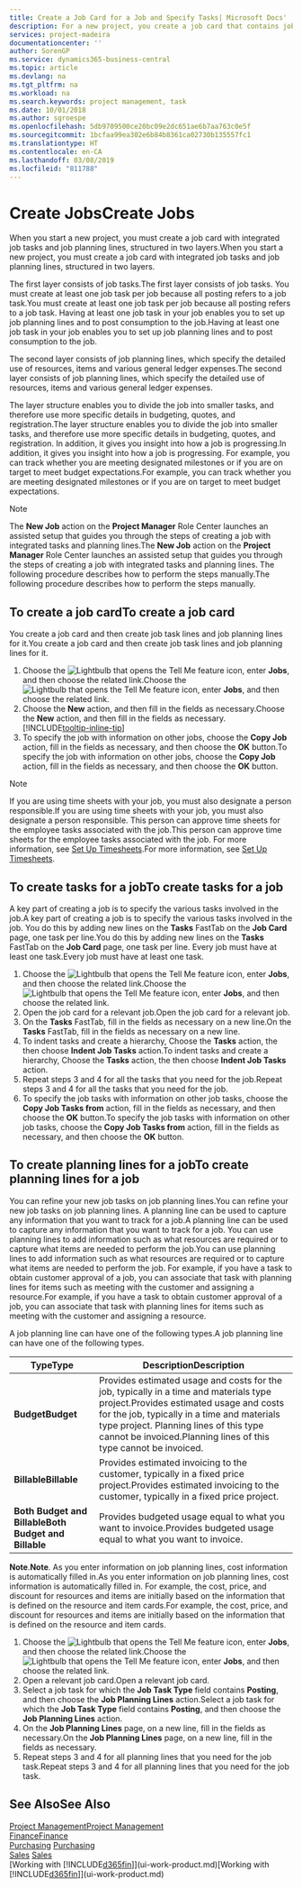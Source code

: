 ```yaml
---
title: Create a Job Card for a Job and Specify Tasks| Microsoft Docs'
description: For a new project, you create a job card that contains job tasks and planning lines, to help you manage progress and budgets.
services: project-madeira
documentationcenter: ''
author: SorenGP
ms.service: dynamics365-business-central
ms.topic: article
ms.devlang: na
ms.tgt_pltfrm: na
ms.workload: na
ms.search.keywords: project management, task
ms.date: 10/01/2018
ms.author: sgroespe
ms.openlocfilehash: 5db9709500ce20bc09e2dc651ae6b7aa763c0e5f
ms.sourcegitcommit: 1bcfaa99ea302e6b84b8361ca02730b135557fc1
ms.translationtype: HT
ms.contentlocale: en-CA
ms.lasthandoff: 03/08/2019
ms.locfileid: "811788"
---
```

# <a name="create-jobs"></a><span data-ttu-id="ee1dc-103">Create Jobs</span><span class="sxs-lookup"><span data-stu-id="ee1dc-103">Create Jobs</span></span>
<span data-ttu-id="ee1dc-104">When you start a new project, you must create a job card with integrated job tasks and job planning lines, structured in two layers.</span><span class="sxs-lookup"><span data-stu-id="ee1dc-104">When you start a new project, you must create a job card with integrated job tasks and job planning lines, structured in two layers.</span></span>  

<span data-ttu-id="ee1dc-105">The first layer consists of job tasks.</span><span class="sxs-lookup"><span data-stu-id="ee1dc-105">The first layer consists of job tasks.</span></span> <span data-ttu-id="ee1dc-106">You must create at least one job task per job because all posting refers to a job task.</span><span class="sxs-lookup"><span data-stu-id="ee1dc-106">You must create at least one job task per job because all posting refers to a job task.</span></span> <span data-ttu-id="ee1dc-107">Having at least one job task in your job enables you to set up job planning lines and to post consumption to the job.</span><span class="sxs-lookup"><span data-stu-id="ee1dc-107">Having at least one job task in your job enables you to set up job planning lines and to post consumption to the job.</span></span>

<span data-ttu-id="ee1dc-108">The second layer consists of job planning lines, which specify the detailed use of resources, items and various general ledger expenses.</span><span class="sxs-lookup"><span data-stu-id="ee1dc-108">The second layer consists of job planning lines, which specify the detailed use of resources, items and various general ledger expenses.</span></span>

<span data-ttu-id="ee1dc-109">The layer structure enables you to divide the job into smaller tasks, and therefore use more specific details in budgeting, quotes, and registration.</span><span class="sxs-lookup"><span data-stu-id="ee1dc-109">The layer structure enables you to divide the job into smaller tasks, and therefore use more specific details in budgeting, quotes, and registration.</span></span> <span data-ttu-id="ee1dc-110">In addition, it gives you insight into how a job is progressing.</span><span class="sxs-lookup"><span data-stu-id="ee1dc-110">In addition, it gives you insight into how a job is progressing.</span></span> <span data-ttu-id="ee1dc-111">For example, you can track whether you are meeting designated milestones or if you are on target to meet budget expectations.</span><span class="sxs-lookup"><span data-stu-id="ee1dc-111">For example, you can track whether you are meeting designated milestones or if you are on target to meet budget expectations.</span></span>

> [!NOTE]  
>   <span data-ttu-id="ee1dc-112">The **New Job** action on the **Project Manager** Role Center launches an assisted setup that guides you through the steps of creating a job with integrated tasks and planning lines.</span><span class="sxs-lookup"><span data-stu-id="ee1dc-112">The **New Job** action on the **Project Manager** Role Center launches an assisted setup that guides you through the steps of creating a job with integrated tasks and planning lines.</span></span> <span data-ttu-id="ee1dc-113">The following procedure describes how to perform the steps manually.</span><span class="sxs-lookup"><span data-stu-id="ee1dc-113">The following procedure describes how to perform the steps manually.</span></span>

## <a name="to-create-a-job-card"></a><span data-ttu-id="ee1dc-114">To create a job card</span><span class="sxs-lookup"><span data-stu-id="ee1dc-114">To create a job card</span></span>
<span data-ttu-id="ee1dc-115">You create a job card and then create job task lines and job planning lines for it.</span><span class="sxs-lookup"><span data-stu-id="ee1dc-115">You create a job card and then create job task lines and job planning lines for it.</span></span>

1. <span data-ttu-id="ee1dc-116">Choose the ![Lightbulb that opens the Tell Me feature](media/ui-search/search_small.png "Tell me what you want to do") icon, enter **Jobs**, and then choose the related link.</span><span class="sxs-lookup"><span data-stu-id="ee1dc-116">Choose the ![Lightbulb that opens the Tell Me feature](media/ui-search/search_small.png "Tell me what you want to do") icon, enter **Jobs**, and then choose the related link.</span></span>  
2. <span data-ttu-id="ee1dc-117">Choose the **New** action, and then fill in the fields as necessary.</span><span class="sxs-lookup"><span data-stu-id="ee1dc-117">Choose the **New** action, and then fill in the fields as necessary.</span></span> [!INCLUDE[tooltip-inline-tip](includes/tooltip-inline-tip_md.md)]
3. <span data-ttu-id="ee1dc-118">To specify the job with information on other jobs, choose the **Copy Job** action, fill in the fields as necessary, and then choose the **OK** button.</span><span class="sxs-lookup"><span data-stu-id="ee1dc-118">To specify the job with information on other jobs, choose the **Copy Job** action, fill in the fields as necessary, and then choose the **OK** button.</span></span>

> [!NOTE]  
>   <span data-ttu-id="ee1dc-119">If you are using time sheets with your job, you must also designate a person responsible.</span><span class="sxs-lookup"><span data-stu-id="ee1dc-119">If you are using time sheets with your job, you must also designate a person responsible.</span></span> <span data-ttu-id="ee1dc-120">This person can approve time sheets for the employee tasks associated with the job.</span><span class="sxs-lookup"><span data-stu-id="ee1dc-120">This person can approve time sheets for the employee tasks associated with the job.</span></span> <span data-ttu-id="ee1dc-121">For more information, see [Set Up Timesheets](projects-how-setup-time-sheets.md).</span><span class="sxs-lookup"><span data-stu-id="ee1dc-121">For more information, see [Set Up Timesheets](projects-how-setup-time-sheets.md).</span></span>

## <a name="to-create-tasks-for-a-job"></a><span data-ttu-id="ee1dc-122">To create tasks for a job</span><span class="sxs-lookup"><span data-stu-id="ee1dc-122">To create tasks for a job</span></span>
<span data-ttu-id="ee1dc-123">A key part of creating a job is to specify the various tasks involved in the job.</span><span class="sxs-lookup"><span data-stu-id="ee1dc-123">A key part of creating a job is to specify the various tasks involved in the job.</span></span> <span data-ttu-id="ee1dc-124">You do this by adding new lines on the **Tasks** FastTab on the **Job Card** page, one task per line.</span><span class="sxs-lookup"><span data-stu-id="ee1dc-124">You do this by adding new lines on the **Tasks** FastTab on the **Job Card** page, one task per line.</span></span> <span data-ttu-id="ee1dc-125">Every job must have at least one task.</span><span class="sxs-lookup"><span data-stu-id="ee1dc-125">Every job must have at least one task.</span></span>

1. <span data-ttu-id="ee1dc-126">Choose the ![Lightbulb that opens the Tell Me feature](media/ui-search/search_small.png "Tell me what you want to do") icon, enter **Jobs**, and then choose the related link.</span><span class="sxs-lookup"><span data-stu-id="ee1dc-126">Choose the ![Lightbulb that opens the Tell Me feature](media/ui-search/search_small.png "Tell me what you want to do") icon, enter **Jobs**, and then choose the related link.</span></span>
2. <span data-ttu-id="ee1dc-127">Open the job card for a relevant job.</span><span class="sxs-lookup"><span data-stu-id="ee1dc-127">Open the job card for a relevant job.</span></span>
3. <span data-ttu-id="ee1dc-128">On the **Tasks** FastTab, fill in the fields as necessary on a new line.</span><span class="sxs-lookup"><span data-stu-id="ee1dc-128">On the **Tasks** FastTab, fill in the fields as necessary on a new line.</span></span>
4. <span data-ttu-id="ee1dc-129">To indent tasks and create a hierarchy, Choose the **Tasks** action, the then choose **Indent Job Tasks** action.</span><span class="sxs-lookup"><span data-stu-id="ee1dc-129">To indent tasks and create a hierarchy, Choose the **Tasks** action, the then choose **Indent Job Tasks** action.</span></span>
5. <span data-ttu-id="ee1dc-130">Repeat steps 3 and 4 for all the tasks that you need for the job.</span><span class="sxs-lookup"><span data-stu-id="ee1dc-130">Repeat steps 3 and 4 for all the tasks that you need for the job.</span></span>
6. <span data-ttu-id="ee1dc-131">To specify the job tasks with information on other job tasks, choose the **Copy Job Tasks from** action, fill in the fields as necessary, and then choose the **OK** button.</span><span class="sxs-lookup"><span data-stu-id="ee1dc-131">To specify the job tasks with information on other job tasks, choose the **Copy Job Tasks from** action, fill in the fields as necessary, and then choose the **OK** button.</span></span>

## <a name="to-create-planning-lines-for-a-job"></a><span data-ttu-id="ee1dc-132">To create planning lines for a job</span><span class="sxs-lookup"><span data-stu-id="ee1dc-132">To create planning lines for a job</span></span>
<span data-ttu-id="ee1dc-133">You can refine your new job tasks on job planning lines.</span><span class="sxs-lookup"><span data-stu-id="ee1dc-133">You can refine your new job tasks on job planning lines.</span></span> <span data-ttu-id="ee1dc-134">A planning line can be used to capture any information that you want to track for a job.</span><span class="sxs-lookup"><span data-stu-id="ee1dc-134">A planning line can be used to capture any information that you want to track for a job.</span></span> <span data-ttu-id="ee1dc-135">You can use planning lines to add information such as what resources are required or to capture what items are needed to perform the job.</span><span class="sxs-lookup"><span data-stu-id="ee1dc-135">You can use planning lines to add information such as what resources are required or to capture what items are needed to perform the job.</span></span> <span data-ttu-id="ee1dc-136">For example, if you have a task to obtain customer approval of a job, you can associate that task with planning lines for items such as meeting with the customer and assigning a resource.</span><span class="sxs-lookup"><span data-stu-id="ee1dc-136">For example, if you have a task to obtain customer approval of a job, you can associate that task with planning lines for items such as meeting with the customer and assigning a resource.</span></span>  

<span data-ttu-id="ee1dc-137">A job planning line can have one of the following types.</span><span class="sxs-lookup"><span data-stu-id="ee1dc-137">A job planning line can have one of the following types.</span></span>  

| <span data-ttu-id="ee1dc-138">Type</span><span class="sxs-lookup"><span data-stu-id="ee1dc-138">Type</span></span> | <span data-ttu-id="ee1dc-139">Description</span><span class="sxs-lookup"><span data-stu-id="ee1dc-139">Description</span></span> |
| --- | --- |
| <span data-ttu-id="ee1dc-140">**Budget**</span><span class="sxs-lookup"><span data-stu-id="ee1dc-140">**Budget**</span></span> |<span data-ttu-id="ee1dc-141">Provides estimated usage and costs for the job, typically in a time and materials type project.</span><span class="sxs-lookup"><span data-stu-id="ee1dc-141">Provides estimated usage and costs for the job, typically in a time and materials type project.</span></span> <span data-ttu-id="ee1dc-142">Planning lines of this type cannot be invoiced.</span><span class="sxs-lookup"><span data-stu-id="ee1dc-142">Planning lines of this type cannot be invoiced.</span></span> |
| <span data-ttu-id="ee1dc-143">**Billable**</span><span class="sxs-lookup"><span data-stu-id="ee1dc-143">**Billable**</span></span> |<span data-ttu-id="ee1dc-144">Provides estimated invoicing to the customer, typically in a fixed price project.</span><span class="sxs-lookup"><span data-stu-id="ee1dc-144">Provides estimated invoicing to the customer, typically in a fixed price project.</span></span> |
| <span data-ttu-id="ee1dc-145">**Both Budget and Billable**</span><span class="sxs-lookup"><span data-stu-id="ee1dc-145">**Both Budget and Billable**</span></span> |<span data-ttu-id="ee1dc-146">Provides budgeted usage equal to what you want to invoice.</span><span class="sxs-lookup"><span data-stu-id="ee1dc-146">Provides budgeted usage equal to what you want to invoice.</span></span> |

<span data-ttu-id="ee1dc-147">**Note**.</span><span class="sxs-lookup"><span data-stu-id="ee1dc-147">**Note**.</span></span> <span data-ttu-id="ee1dc-148">As you enter information on job planning lines, cost information is automatically filled in.</span><span class="sxs-lookup"><span data-stu-id="ee1dc-148">As you enter information on job planning lines, cost information is automatically filled in.</span></span> <span data-ttu-id="ee1dc-149">For example, the cost, price, and discount for resources and items are initially based on the information that is defined on the resource and item cards.</span><span class="sxs-lookup"><span data-stu-id="ee1dc-149">For example, the cost, price, and discount for resources and items are initially based on the information that is defined on the resource and item cards.</span></span>

1. <span data-ttu-id="ee1dc-150">Choose the ![Lightbulb that opens the Tell Me feature](media/ui-search/search_small.png "Tell me what you want to do") icon, enter **Jobs**, and then choose the related link.</span><span class="sxs-lookup"><span data-stu-id="ee1dc-150">Choose the ![Lightbulb that opens the Tell Me feature](media/ui-search/search_small.png "Tell me what you want to do") icon, enter **Jobs**, and then choose the related link.</span></span>
2. <span data-ttu-id="ee1dc-151">Open a relevant job card.</span><span class="sxs-lookup"><span data-stu-id="ee1dc-151">Open a relevant job card.</span></span>
3. <span data-ttu-id="ee1dc-152">Select a job task for which the **Job Task Type** field contains **Posting**, and then choose the **Job Planning Lines** action.</span><span class="sxs-lookup"><span data-stu-id="ee1dc-152">Select a job task for which the **Job Task Type** field contains **Posting**, and then choose the **Job Planning Lines** action.</span></span>  
4. <span data-ttu-id="ee1dc-153">On the **Job Planning Lines** page, on a new line, fill in the fields as necessary.</span><span class="sxs-lookup"><span data-stu-id="ee1dc-153">On the **Job Planning Lines** page, on a new line, fill in the fields as necessary.</span></span>
5. <span data-ttu-id="ee1dc-154">Repeat steps 3 and 4 for all planning lines that you need for the job task.</span><span class="sxs-lookup"><span data-stu-id="ee1dc-154">Repeat steps 3 and 4 for all planning lines that you need for the job task.</span></span>

## <a name="see-also"></a><span data-ttu-id="ee1dc-155">See Also</span><span class="sxs-lookup"><span data-stu-id="ee1dc-155">See Also</span></span>
[<span data-ttu-id="ee1dc-156">Project Management</span><span class="sxs-lookup"><span data-stu-id="ee1dc-156">Project Management</span></span>](projects-manage-projects.md)  
[<span data-ttu-id="ee1dc-157">Finance</span><span class="sxs-lookup"><span data-stu-id="ee1dc-157">Finance</span></span>](finance.md)  
<span data-ttu-id="ee1dc-158">[Purchasing](purchasing-manage-purchasing.md)       </span><span class="sxs-lookup"><span data-stu-id="ee1dc-158">[Purchasing](purchasing-manage-purchasing.md)       </span></span>  
<span data-ttu-id="ee1dc-159">[Sales](sales-manage-sales.md)    </span><span class="sxs-lookup"><span data-stu-id="ee1dc-159">[Sales](sales-manage-sales.md)    </span></span>  
<span data-ttu-id="ee1dc-160">[Working with [!INCLUDE[d365fin](includes/d365fin_md.md)]](ui-work-product.md)</span><span class="sxs-lookup"><span data-stu-id="ee1dc-160">[Working with [!INCLUDE[d365fin](includes/d365fin_md.md)]](ui-work-product.md)</span></span>  
